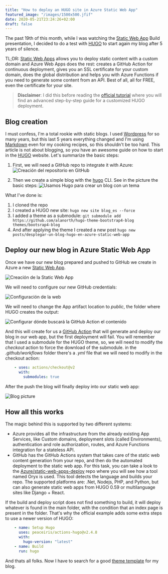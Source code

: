 ```yaml
---
title: "How to deploy an HUGO site in Azure Static Web App"
featured_image: "/images/1500x500.jfif"
date: 2020-05-21T23:24:26+02:00
draft: false
---
```


The past 19th of this month, while I was watching the [Static Web App](https://mybuild.microsoft.com/sessions/898230c4-1350-4fc6-acba-6baf1a58d76a?source=sessions) Build presentation, I decided to do a test with [HUGO](https://gohugo.io) to start again my blog after 5 years of silence.

TL;DR: [Static Web Apps](https://docs.microsoft.com/azure/static-web-apps/) allows you to deploy static content with a custom domain and Azure Web Apps does the rest: creates a GitHub Action for continuous deployment, gives you an SSL certificate for your custom domain, does the global distribution and helps you with Azure Functions if you need to generate some content from an API. Best of all, all for FREE, even the certificate for your site.

<!--more-->

> **Disclaimer**: I did this before reading the [official tutorial](https://docs.microsoft.com/azure/static-web-apps/publish-hugo) where you will find an advanced step-by-step guide for a customized HUGO deployment.

## Blog creation

I must confess, I'm a total rookie with static blogs. I used [Wordpress](https://jmservera.wordpress.com) for so many years, but this last 5 years everything changed and I'm using [Markdown](https://daringfireball.net/projects/markdown/) even for my cooking recipes, so this shouldn't be too hard. This article is not about blogging, so you have an awesome guide on how to start in the [HUGO](https://gohugo.io/getting-started/quick-start/) website. Let's summarize the basic steps:

1. First, we will need a GitHub repo to integrate it with Azure:
  ![Creación del repositorio en GitHub][repo-create]

2. Then we create a simple blog with the [hugo](https://gohugo.io) CLI. See in the picture the basic steps:
  ![Usamos Hugo para crear un blog con un tema][hugo-create]

  What I've done is:

  1. I cloned the repo
  2. I created a HUGO new site:
    ```
    hugo new site blog_es --force
    ```
  3. I added a theme as a submodule:
    ```
    git submodule add https://github.com/alanorth/hugo-theme-bootstrap4-blog themes/bootsrap4-blog
    ```
  4. And after applying the theme I created a new post
    ```
    hugo new posts/desplegar-un-blog-hugo-en-azure-static-web-app
    ```

## Deploy our new blog in Azure Static Web App

Once we have our new blog prepared and pushed to GitHub we create in Azure a new [Static Web App](https://azure.microsoft.com/services/app-service/static/).

![Creación de la Static Web App][webapp-create]

We will need to configure our new GitHub credentials:

![Configuración de la web][webapp-config]

We will need to change the App artifact location to *public*, the folder where HUGO creates the output:

![Configurar dónde buscará la GitHub Action el contenido][webapp-config-artifact]

And this will create for us a [GitHub Action](https://github.com/features/actions) that will generate and deploy our blog in our web app, but the first deployment will fail. You will remember that I used a submodule for the HUGO theme, so, we will need to modify the *checkout* action to force the download of the submodule. in the *.github/workflows* folder there's a *.yml* file that we will need to modify in the checkout action: 

``` yaml
    - uses: actions/checkout@v2
      with:
        submodules: true
```

After the push the blog will finally deploy into our static web app:

![Blog picture][blog-picture]

## How all this works

The magic behind this is supported by two different systems:

* Azure provides all the infrastructure from the already existing App Services, like Custom domains, deployment slots (called Environments), authentication and role authorization, routes, and Azure Functions integration for a stateless API.
* GitHub has the GitHub Actions system that takes care of the static web content generation from your repo, and then do the automated deployment to the static web app. For this task, you can take a look to the [Azure/static-web-apps-deploy](https://github.com/Azure/static-web-apps-deploy) repo where you will see how a tool named Oryx is used. This tool detects the language and builds your repo. The supported platforms are: .Net, Nodejs, PHP, and Python, but can also generate static web apps from HUGO 0.59 or multilanguage sites like Django + React.

If the build and deploy script does not find something to build, it will deploy whatever is found in the main folder, with the condition that an index page is present in the folder. That's why the official example adds some extra steps to use a newer version of HUGO:

``` yaml
    - name: Setup Hugo
      uses: peaceiris/actions-hugo@v2.4.8
      with:
        hugo-version: "latest"
    - name: Build
      run: hugo
```

And thats all folks. Now I have to search for a good [theme template](https://themes.gohugo.io/) for my blog.

[repo-create]: /desplegar-un-blog-hugo/createrepo.png "Crea un repositorio en GitHub"
[hugo-create]: /desplegar-un-blog-hugo/createhugofirstpost.png "Crea el primer post con hugo"

[webapp-create]: /desplegar-un-blog-hugo/createstaticwebapp.png "Crea una web app estática"

[webapp-config]: /desplegar-un-blog-hugo/createstaticwebapp_2.png "Configurar repositorio de GitHub"

[webapp-config-artifact]: /desplegar-un-blog-hugo/createstaticwebapp_3.png "Configurar carpeta public como output de hugo"

[blog-picture]: /desplegar-un-blog-hugo/blogpicture_en.png "Blog picture"
